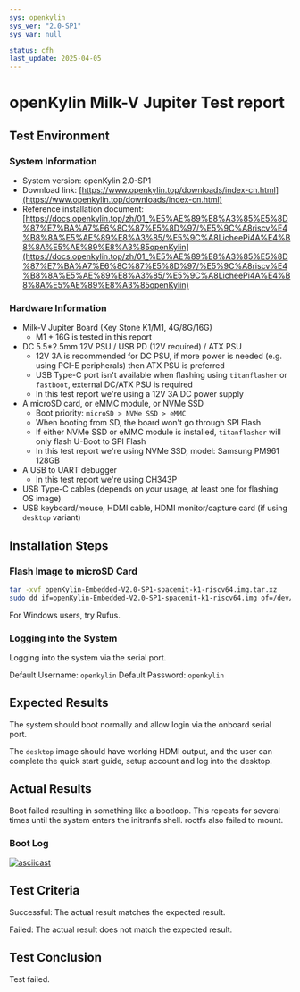 ```yaml
---
sys: openkylin
sys_ver: "2.0-SP1"
sys_var: null

status: cfh
last_update: 2025-04-05
---
```


# openKylin Milk-V Jupiter Test report

## Test Environment

### System Information

- System version: openKylin 2.0-SP1
- Download link: [https://www.openkylin.top/downloads/index-cn.html](https://www.openkylin.top/downloads/index-cn.html)
- Reference installation document: [https://docs.openkylin.top/zh/01_%E5%AE%89%E8%A3%85%E5%8D%87%E7%BA%A7%E6%8C%87%E5%8D%97/%E5%9C%A8riscv%E4%B8%8A%E5%AE%89%E8%A3%85/%E5%9C%A8LicheePi4A%E4%B8%8A%E5%AE%89%E8%A3%85openKylin](https://docs.openkylin.top/zh/01_%E5%AE%89%E8%A3%85%E5%8D%87%E7%BA%A7%E6%8C%87%E5%8D%97/%E5%9C%A8riscv%E4%B8%8A%E5%AE%89%E8%A3%85/%E5%9C%A8LicheePi4A%E4%B8%8A%E5%AE%89%E8%A3%85openKylin)

### Hardware Information

- Milk-V Jupiter Board (Key Stone K1/M1, 4G/8G/16G)
    -  M1 + 16G is tested in this report
- DC 5.5*2.5mm 12V PSU / USB PD (12V required) / ATX PSU
    - 12V 3A is recommended for DC PSU, if more power is needed (e.g. using PCI-E peripherals) then ATX PSU is preferred
    - USB Type-C port isn't available when flashing using `titanflasher` or `fastboot`, external DC/ATX PSU is required
    - In this test report we're using a 12V 3A DC power supply
- A microSD card, or eMMC module, or NVMe SSD
    - Boot priority: `microSD > NVMe SSD > eMMC`
    - When booting from SD, the board won't go through SPI Flash
    - If either NVMe SSD or eMMC module is installed, `titanflasher` will only flash U-Boot to SPI Flash
    - In this test report we're using NVMe SSD, model: Samsung PM961 128GB
- A USB to UART debugger
    - In this test report we're using CH343P
- USB Type-C cables (depends on your usage, at least one for flashing OS image)
- USB keyboard/mouse, HDMI cable, HDMI monitor/capture card (if using `desktop` variant)

## Installation Steps

### Flash Image to microSD Card

```bash
tar -xvf openKylin-Embedded-V2.0-SP1-spacemit-k1-riscv64.img.tar.xz
sudo dd if=openKylin-Embedded-V2.0-SP1-spacemit-k1-riscv64.img of=/dev/sda bs=4M status=progress
```

For Windows users, try Rufus.

### Logging into the System

Logging into the system via the serial port.

Default Username: `openkylin`
Default Password: `openkylin`

## Expected Results

The system should boot normally and allow login via the onboard serial port.

The `desktop` image should have working HDMI output, and the user can complete the quick start guide, setup account and log into the desktop.

## Actual Results

Boot failed resulting in something like a bootloop. This repeats for several times until the system enters the initranfs shell. rootfs also failed to mount.

### Boot Log

[![asciicast](https://asciinema.org/a/CzVNtF5admSUNFr177hLNFYTr.svg)](https://asciinema.org/a/CzVNtF5admSUNFr177hLNFYTr)

## Test Criteria

Successful: The actual result matches the expected result.

Failed: The actual result does not match the expected result.

## Test Conclusion

Test failed.